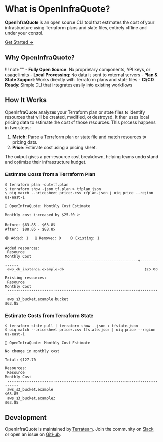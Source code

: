 # What is OpenInfraQuote?

**OpenInfraQuote** is an open source CLI tool that estimates the cost of your infrastructure using Terraform plans and state files, entirely offline and under your control.

[Get Started →](/getting-started/installation/)

## Why OpenInfraQuote?

!!! note ""
    - **Fully Open Source**: No proprietary components, API keys, or usage limits
    - **Local Processing**: No data is sent to external servers
    - **Plan & State Support**: Works directly with Terraform plans and state files
    - **CI/CD Ready**: Simple CLI that integrates easily into existing workflows

## How It Works

OpenInfraQuote analyzes your Terraform plan or state files to identify resources that will be created, modified, or destroyed. It then uses local pricing data to estimate the cost of those resources. This process happens in two steps:

1. **Match**: Parse a Terraform plan or state file and match resources to pricing data.
2. **Price**: Estimate cost using a pricing sheet.

The output gives a per-resource cost breakdown, helping teams understand and optimize their infrastructure budget.

### Estimate Costs from a Terraform Plan

```text
$ terraform plan -out=tf.plan
$ terraform show -json tf.plan > tfplan.json
$ oiq match --pricesheet prices.csv tfplan.json | oiq price --region us-east-1

💸 OpenInfraQuote: Monthly Cost Estimate

Monthly cost increased by $25.00 📈

Before: $63.85 - $63.85
After:  $88.85 - $88.85

🟢 Added: 1   🔴 Removed: 0    ⚪ Existing: 1

Added resources:
 Resource                                                       Monthly Cost
 ------------------------------------------------------------+--------------
 aws_db_instance.example-db                                     $25.00

Existing resources:
 Resource                                                       Monthly Cost
 ------------------------------------------------------------+--------------
 aws_s3_bucket.example-bucket                                    $63.85
```

### Estimate Costs from Terraform State

```text
$ terraform state pull | terraform show --json > tfstate.json
$ oiq match --pricesheet prices.csv tfstate.json | oiq price --region us-east-1

💸 OpenInfraQuote: Monthly Cost Estimate

No change in monthly cost

Total: $127.70

Resources:
 Resource                                                       Monthly Cost
 ------------------------------------------------------------+--------------
 aws_s3_bucket.example                                           $63.85
 aws_s3_bucket.example2                                          $63.85
```

## Development

OpenInfraQuote is maintained by [Terrateam](https://github.com/terrateamio/terrateam).
Join the community on [Slack](https://terrateam.io/slack) or open an issue on [GitHub](https://github.com/terrateamio/openinfraquote/issues).
